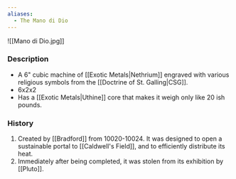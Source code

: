 ```yaml
---
aliases:
  - The Mano di Dio
---
```

![[Mano di Dio.jpg]]
### Description
- A 6" cubic machine of [[Exotic Metals|Nethrium]] engraved with various religious symbols from the [[Doctrine of St. Galling|CSG]]. 
- 6x2x2
- Has a [[Exotic Metals|Uthine]] core that makes it weigh only like 20 ish pounds. 

### History
1. Created by [[Bradford]] from 10020-10024. It was designed to open a sustainable portal to [[Caldwell's Field]], and to efficiently distribute its heat.
2. Immediately after being completed, it was stolen from its exhibition by [[Pluto]]. 